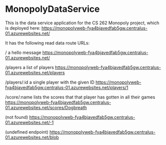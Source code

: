 # MonopolyDataService
This is the data service application for the CS 262 Monopoly project, which is deployed here:
https://monopolyweb-fya4bjavedfab5gw.centralus-01.azurewebsites.net/

It has the following read data route URLs:

/            a hello message
https://monopolyweb-fya4bjavedfab5gw.centralus-01.azurewebsites.net/            

/players     a list of players
https://monopolyweb-fya4bjavedfab5gw.centralus-01.azurewebsites.net/players     

/players/:id a single player with the given ID
https://monopolyweb-fya4bjavedfab5gw.centralus-01.azurewebsites.net/players/1   

/score/:name   lists the scores that that player has gotten in all their games
https://monopolyweb-fya4bjavedfab5gw.centralus-01.azurewebsites.net/scores/Dogbreath

(not found)
https://monopolyweb-fya4bjavedfab5gw.centralus-01.azurewebsites.net/-1      

(undefined endpoint)
https://monopolyweb-fya4bjavedfab5gw.centralus-01.azurewebsites.net/blob                     

